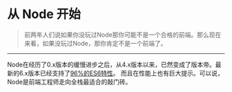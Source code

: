 # 从 Node 开始

> 前两年人们说如果你没玩过Node那你可能不是一个合格的前端。那么现在来看，如果没玩过Node，那你肯定不是一个前端了。

------

Node在经历了0.x版本的缓慢进步之后，从4.x版本以来，已然变成了版本帝。最新的6.x版本已经支持了[96%的ES6特性](http://node.green/)。
而且在性能上也有巨大提示。可以说，Node是前端工程师走向全栈最适合的敲门砖。


